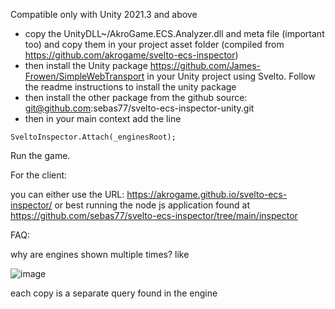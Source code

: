 Compatible only with Unity 2021.3 and above

* copy the UnityDLL~/AkroGame.ECS.Analyzer.dll and meta file (important too) and copy them in your project asset folder (compiled from https://github.com/akrogame/svelto-ecs-inspector)
* then install the Unity package https://github.com/James-Frowen/SimpleWebTransport in your Unity project using Svelto. Follow the readme instructions to install the unity package
* then install the other package from the github source: git@github.com:sebas77/svelto-ecs-inspector-unity.git
* then in your main context add the line
```
SveltoInspector.Attach(_enginesRoot);
```
Run the game.

For the client:

you can either use the URL: https://akrogame.github.io/svelto-ecs-inspector/
or best running the node js application found at https://github.com/sebas77/svelto-ecs-inspector/tree/main/inspector

FAQ:

why are engines shown multiple times? like

![image](https://user-images.githubusercontent.com/945379/208312024-8a996eae-cfa7-4f2e-83f8-b0f4c41750b7.png)

each copy is a separate query found in the engine
